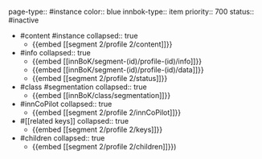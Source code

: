 page-type:: #instance
color:: blue
innbok-type:: item
priority:: 700
status:: #inactive

- #content #instance
  collapsed:: true
	- {{embed [[segment 2/profile 2/content]]}}
- #info
  collapsed:: true
	- {{embed [[innBoK/segment-(id)/profile-(id)/info]]}}
	- {{embed [[innBoK/segment-(id)/profile-(id)/data]]}}
	- {{embed [[segment 2/profile 2/status]]}}
- #class #segmentation
  collapsed:: true
	- {{embed [[innBoK/class/segmentation]]}}
- #innCoPilot
  collapsed:: true
	- {{embed [[segment 2/profile 2/innCoPilot]]}}
- #[[related keys]]
  collapsed:: true
	- {{embed [[segment 2/profile 2/keys]]}}
- #children
  collapsed:: true
	- {{embed [[segment 2/profile 2/children]]}})


